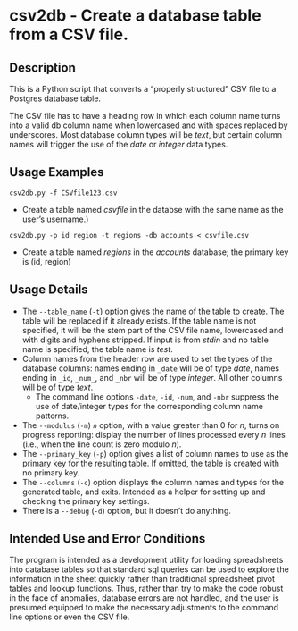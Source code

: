 # csv2db - Create a database table from a CSV file.
## Description

This is a Python script that converts a “properly structured” CSV file to a Postgres database table.

The CSV file has to have a heading row in which each column name turns into a valid db column name when lowercased and with spaces replaced by underscores. Most database column types will be _text_, but certain column names will trigger the use of the _date_ or _integer_ data types.

## Usage Examples
```
csv2db.py -f CSVfile123.csv
```
- Create a table named _csvfile_ in the databse with the same name as the user’s username.)
```
csv2db.py -p id region -t regions -db accounts < csvfile.csv
```
- Create a table named _regions_ in the _accounts_ database; the primary key is (id, region)

## Usage Details
- The `--table_name` (`-t`) option gives the name of the table to create. The table will be replaced if it already exists. If the table name is not specified, it will be the stem part of the CSV file name, lowercased and with digits and hyphens stripped. If input is from _stdin_ and no table name is specified, the table name is _test_.
- Column names from the header row are used to set the types of the database columns: names ending in `_date` will be of type _date_, names ending in `_id`, `_num_`, and `_nbr` will be of type _integer_. All other columns will be of type _text_.
    - The command line options `-date`, `-id`, `-num`, and `-nbr` suppress the use of date/integer types for the corresponding column name patterns.
- The `--modulus` (`-m`) _`n`_ option, with a value greater than 0 for _n_, turns on progress reporting: display the number of lines processed every _n_ lines (i.e., when the line count is zero modulo _n_).
- The `--primary_key` (`-p`) option gives a list of column names to use as the primary key for the resulting table. If omitted, the table is created with no primary key.
- The `--columns` (`-c`) option displays the column names and types for the generated table, and exits. Intended as a helper for setting up and checking the primary key settings.
- There is a `--debug` (`-d`) option, but it doesn’t do anything.

## Intended Use and Error Conditions
The program is intended as a development utility for loading spreadsheets into database tables so that standard sql queries can be used to explore the information in the sheet quickly rather than traditional spreadsheet pivot tables and lookup functions. Thus, rather than try to make the code robust in the face of anomalies, database errors are not handled, and the user is presumed equipped to make the necessary adjustments to the command line options or even the CSV file.
